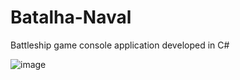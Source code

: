 # Batalha-Naval
Battleship game console application developed in C#

![image](https://user-images.githubusercontent.com/51132386/160057110-224c0e0b-aa0d-4428-9606-f50c04831a05.png)
